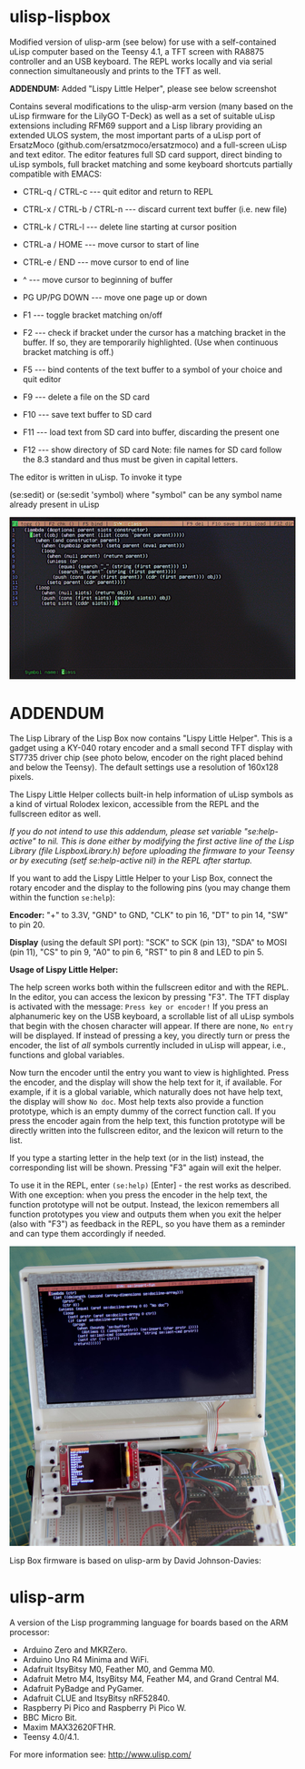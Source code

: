 # ulisp-lispbox
Modified version of ulisp-arm (see below) for use with a self-contained uLisp computer based on the Teensy 4.1, a TFT screen with RA8875 controller and an USB keyboard. The REPL works locally and via serial connection simultaneously and prints to the TFT as well.

**ADDENDUM:** Added "Lispy Little Helper", please see below screenshot

Contains several modifications to the ulisp-arm version (many based on the uLisp firmware for the LilyGO T-Deck)
as well as a set of suitable uLisp extensions including RFM69 support and a Lisp library providing an extended ULOS system, the most important parts of a uLisp port of ErsatzMoco (github.com/ersatzmoco/ersatzmoco) and a full-screen uLisp and text editor.
The editor features full SD card support, direct binding to uLisp symbols, full bracket matching and some keyboard shortcuts
partially compatible with EMACS:

* CTRL-q / CTRL-c --- quit editor and return to REPL
* CTRL-x / CTRL-b / CTRL-n --- discard current text buffer (i.e. new file)
* CTRL-k / CTRL-l --- delete line starting at cursor position
* CTRL-a / HOME --- move cursor to start of line
* CTRL-e / END --- move cursor to end of line
* ^ --- move cursor to beginning of buffer
* PG UP/PG DOWN --- move one page up or down

* F1 --- toggle bracket matching on/off
* F2 --- check if bracket under the cursor has a matching bracket in the buffer. If so, they are temporarily highlighted. (Use when continuous bracket matching is off.)
* F5 --- bind contents of the text buffer to a symbol of your choice and quit editor
* F9 --- delete a file on the SD card
* F10 --- save text buffer to SD card
* F11 --- load text from SD card into buffer, discarding the present one
* F12 --- show directory of SD card
Note: file names for SD card follow the 8.3 standard and thus must be given in capital letters. 

The editor is written in uLisp. To invoke it type

(se:sedit)  or  (se:sedit 'symbol) where "symbol" can be any symbol name already present in uLisp

![Editor screenshot](screenshot_editor.jpg)

# ADDENDUM

The Lisp Library of the Lisp Box now contains "Lispy Little Helper". This is a gadget using a KY-040 rotary encoder and a small second TFT display with ST7735 driver chip (see photo below, encoder on the right placed behind and below the Teensy). The default settings use a resolution of 160x128 pixels.

The Lispy Little Helper collects built-in help information of uLisp symbols as a kind of virtual Rolodex lexicon, accessible from the REPL and the fullscreen editor as well. 

*If you do not intend to use this addendum, please set variable "se:help-active" to nil. This is done either by modifying the first active line of the Lisp Library (file LispboxLibrary.h) before uploading the firmware to your Teensy or by executing (setf se:help-active nil) in the REPL after startup.*

If you want to add the Lispy Little Helper to your Lisp Box, connect the rotary encoder and the display to the following pins (you may change them within the function `se:help`):

**Encoder:** "+" to 3.3V, "GND" to GND, "CLK" to pin 16, "DT" to pin 14, "SW" to pin 20.

**Display** (using the default SPI port): "SCK" to SCK (pin 13), "SDA" to MOSI (pin 11), "CS" to pin 9, "A0" to pin 6, "RST" to pin 8 and LED to pin 5.

**Usage of Lispy Little Helper:**

The help screen works both within the fullscreen editor and with the REPL. In the editor, you can access the lexicon by pressing "F3". The TFT display is activated with the message: `Press key or encoder!` If you press an alphanumeric key on the USB keyboard, a scrollable list of all uLisp symbols that begin with the chosen character will appear. If there are none, `No entry` will be displayed. If instead of pressing a key, you directly turn or press the encoder, the list of *all* symbols currently included in uLisp will appear, i.e., functions and global variables.

Now turn the encoder until the entry you want to view is highlighted. Press the encoder, and the display will show the help text for it, if available. For example, if it is a global variable, which naturally does not have help text, the display will show `No doc`. Most help texts also provide a function prototype, which is an empty dummy of the correct function call. If you press the encoder again from the help text, this function prototype will be directly written into the fullscreen editor, and the lexicon will return to the list.

If you type a starting letter in the help text (or in the list) instead, the corresponding list will be shown. Pressing "F3" again will exit the helper. 

To use it in the REPL, enter `(se:help)` [Enter] - the rest works as described. With one exception: when you press the encoder in the help text, the function prototype will not be output. Instead, the lexicon remembers all function prototypes you view and outputs them when you exit the helper (also with "F3") as feedback in the REPL, so you have them as a reminder and can type them accordingly if needed.

![Lispy Little Helper](LispyLittleHelper.jpg)

Lisp Box firmware is based on ulisp-arm by David Johnson-Davies:
# ulisp-arm
A version of the Lisp programming language for boards based on the ARM processor:

* Arduino Zero and MKRZero.
* Arduino Uno R4 Minima and WiFi.
* Adafruit ItsyBitsy M0, Feather M0, and Gemma M0.
* Adafruit Metro M4, ItsyBitsy M4, Feather M4, and Grand Central M4.
* Adafruit PyBadge and PyGamer.
* Adafruit CLUE and ItsyBitsy nRF52840.
* Raspberry Pi Pico and Raspberry Pi Pico W.
* BBC Micro Bit.
* Maxim MAX32620FTHR.
* Teensy 4.0/4.1.

For more information see: http://www.ulisp.com/
